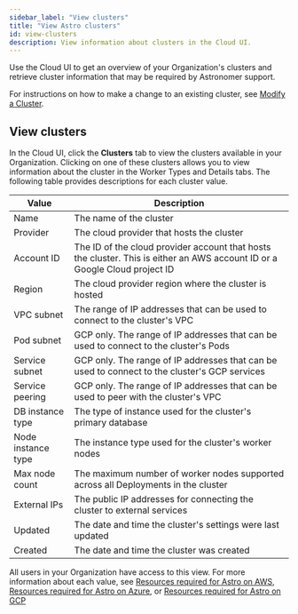 ```yaml
---
sidebar_label: "View clusters"
title: "View Astro clusters"
id: view-clusters
description: View information about clusters in the Cloud UI.
---
```


Use the Cloud UI to get an overview of your Organization's clusters and retrieve cluster information that may be required by Astronomer support.

For instructions on how to make a change to an existing cluster, see [Modify a Cluster](modify-cluster.md).

## View clusters

In the Cloud UI, click the **Clusters** tab to view the clusters available in your Organization. Clicking on one of these clusters allows you to view information about the cluster in the Worker Types and Details tabs. The following table provides descriptions for each cluster value.

| Value              | Description                                                                                                                 |
| ------------------ | --------------------------------------------------------------------------------------------------------------------------- |
| Name               | The name of the cluster                                                                                                     |
| Provider           | The cloud provider that hosts the cluster                                                                            |
| Account ID         | The ID of the cloud provider account that hosts the cluster. This is either an AWS account ID or a Google Cloud project ID |
| Region             | The cloud provider region where the cluster is hosted                                                                       |
| VPC subnet         | The range of IP addresses that can be used to connect to the cluster's VPC                                                  |
| Pod subnet         | GCP only. The range of IP addresses that can be used to connect to the cluster's Pods                                       |
| Service subnet     | GCP only. The range of IP addresses that can be used to connect to the cluster's GCP services                               |
| Service peering    | GCP only. The range of IP addresses that can be used to peer with the cluster's VPC                                         |
| DB instance type   | The type of instance used for the cluster's primary database                                                                |
| Node instance type | The instance type used for the cluster's worker nodes                                                                       |
| Max node count     | The maximum number of worker nodes supported across all Deployments in the cluster                                          |
| External IPs       | The public IP addresses for connecting the cluster to external services                                                         |
| Updated            | The date and time the cluster's settings were last updated                                                                  |
| Created            | The date and time the cluster was created                                                                          |

 All users in your Organization have access to this view. For more information about each value, see [Resources required for Astro on AWS](https://docs.astronomer.io/astro/resource-reference-aws), [Resources required for Astro on Azure](https://docs.astronomer.io/astro/resource-reference-azure), or [Resources required for Astro on GCP](https://docs.astronomer.io/astro/resource-reference-gcp)
